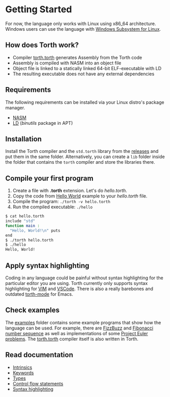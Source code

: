 # Getting Started

For now, the language only works with Linux using x86_64 architecture. Windows users can use the language with [Windows Subsystem for Linux](https://docs.microsoft.com/en-us/windows/wsl/install).

## How does Torth work?

- Compiler [torth.torth](../torth.torth) generates Assembly from the Torth code
- Assembly is compiled with NASM into an object file
- Object file is linked to a statically linked 64-bit ELF-executable with LD
- The resulting executable does not have any external dependencies

## Requirements

The following requirements can be installed via your Linux distro's package manager.

- [NASM](https://www.nasm.us/)
- [LD](https://linux.die.net/man/1/ld) (_binutils_ package in APT)

## Installation

Install the Torth compiler and the `std.torth` library from the [releases](https://github.com/frendsick/torth/releases/latest) and put them in the same folder. Alternatively, you can create a `lib` folder inside the folder that contains the `torth` compiler and store the libraries there.

## Compile your first program

1. Create a file with **.torth** extension. Let's do _hello.torth_.
1. Copy the code from [Hello World](../examples/hello_world.torth) example to your _hello.torth_ file.
1. Compile the program: `./torth -v hello.torth`
1. Run the compiled executable: `./hello`

```sh
$ cat hello.torth
include "std"
function main :
  "Hello, World!\n" puts
end
$ ./torth hello.torth
$ ./hello
Hello, World!
```

## Apply syntax highlighting

Coding in any language could be painful without syntax highlighting for the particular editor you are using. Torth currently only supports syntax highlighting for [VIM](syntax_highlighting.md#vim) and [VSCode](syntax_highlighting.md#visual-studio-code). There is also a really barebones and outdated [torth-mode](./../editor/emacs/torth-mode.el) for Emacs.

## Check examples

The [examples](../examples/) folder contains some example programs that show how the language can be used. For example, there are [FizzBuzz](../examples/fizzbuzz.torth) and [Fibonacci number sequence](../examples/fibonacci.torth) as well as implementations of some [Project Euler problems](../examples/euler/). The [torth.torth](./../torth.torth) compiler itself is also written in Torth.

## Read documentation

- [Intrinsics](intrinsics.md)
- [Keywords](keywords.md)
- [Types](types.md)
- [Control flow statements](control_flow.md)
- [Syntax highlighting](syntax_highlighting.md)
